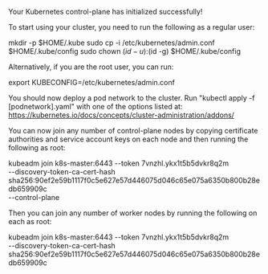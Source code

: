



Your Kubernetes control-plane has initialized successfully!

To start using your cluster, you need to run the following as a regular user:

  mkdir -p $HOME/.kube
  sudo cp -i /etc/kubernetes/admin.conf $HOME/.kube/config
  sudo chown $(id -u):$(id -g) $HOME/.kube/config

Alternatively, if you are the root user, you can run:

  export KUBECONFIG=/etc/kubernetes/admin.conf

You should now deploy a pod network to the cluster.
Run "kubectl apply -f [podnetwork].yaml" with one of the options listed at:
  https://kubernetes.io/docs/concepts/cluster-administration/addons/

You can now join any number of control-plane nodes by copying certificate authorities
and service account keys on each node and then running the following as root:

  kubeadm join k8s-master:6443 --token 7vnzhl.ykx1t5b5dvkr8q2m \
	--discovery-token-ca-cert-hash sha256:90ef2e59b1117f0c5e627e57d446075d046c65e075a6350b800b28edb659909c \
	--control-plane 

Then you can join any number of worker nodes by running the following on each as root:

kubeadm join k8s-master:6443 --token 7vnzhl.ykx1t5b5dvkr8q2m \
	--discovery-token-ca-cert-hash sha256:90ef2e59b1117f0c5e627e57d446075d046c65e075a6350b800b28edb659909c 